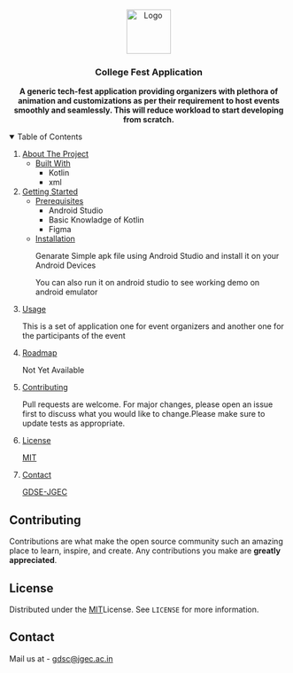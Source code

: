 <!-- PROJECT LOGO -->
<br />
<p align="center">
  <a href="https://github.com/gdscjgec">
    <img src="" alt="Logo" width="80" height="80">
  </a>

  <h3 align="center">College Fest Application</h3>

  <p align="center">
    <b>A generic tech-fest application providing organizers with plethora of animation and customizations as per their requirement to host events smoothly and seamlessly. This will reduce workload to start developing from scratch.</b>
    <!--
    <br />
    <a href=""><strong>Explore the docs »</strong></a>
    <br />
    <br />
    <a href="">View Demo</a>
    ·
    <a href="">Report Bug</a>
    ·
    <a href="">Request Feature</a>-->
  </p>
</p>

<!-- TABLE OF CONTENTS -->
<details open="open">
  <summary>Table of Contents</summary>
  <ol>
    <li>
      <a href="#about-the-project">About The Project</a>
      <ul>
        <li><a href="#built-with">Built With</a>
            <ul>
                <li>Kotlin</li>
                <li>xml</li>
            </ul>
        </li>
      </ul>
    </li>
    <li>
      <a href="#getting-started">Getting Started</a>
      <ul>
        <li><a href="#prerequisites">Prerequisites</a>
            <ul>
                <li>Android Studio</li>
                <li>Basic Knowladge of Kotlin</li>
                <li>Figma</li>
            </ul>
        </li>
        <li><a href="#installation">Installation</a>
            <p>Genarate Simple apk file using Android Studio and install it on your Android Devices</p>
            <p>You can also run it on android studio to see working demo on android emulator</p>
        </li>
      </ul>
    </li>
    <li><a href="#usage">Usage</a>
        <p>This is a set of application one for event organizers and another one for the participants of the event</p>
    </li>
    <li><a href="#roadmap">Roadmap</a>
        <p>Not Yet Available</p>
    </li>
    <li><a href="#contributing">Contributing</a>
    <p>Pull requests are welcome. For major changes, please open an issue first to discuss what you would like to change.Please make sure to update tests as appropriate.</p></li>
    <li><a href="#license">License</a>
      <p><a href="https://choosealicense.com/licenses/mit/">MIT</a> </p></li>
    <li><a href="#contact">Contact</a>
      <p><a href="https://discord.gg/gmgqbHnv">GDSE-JGEC</a></p>
    </li>
  </ol>
</details>

<!--
<!-- ABOUT THE PROJECT -->



<!-- CONTRIBUTING -->

## Contributing

Contributions are what make the open source community such an amazing place to learn, inspire, and create. Any contributions you make are **greatly appreciated**.

<!-- LICENSE -->

## License

Distributed under the [MIT](https://choosealicense.com/licenses/mit/)License. See `LICENSE` for more information.

<!-- CONTACT -->

## Contact

Mail us at - gdsc@jgec.ac.in
